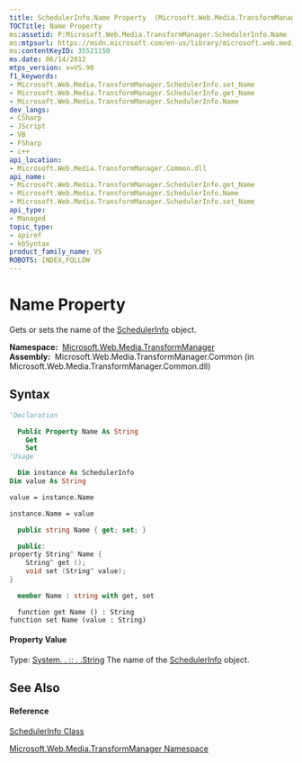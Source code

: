 ```yaml
---
title: SchedulerInfo.Name Property  (Microsoft.Web.Media.TransformManager)
TOCTitle: Name Property
ms:assetid: P:Microsoft.Web.Media.TransformManager.SchedulerInfo.Name
ms:mtpsurl: https://msdn.microsoft.com/en-us/library/microsoft.web.media.transformmanager.schedulerinfo.name(v=VS.90)
ms:contentKeyID: 35521150
ms.date: 06/14/2012
mtps_version: v=VS.90
f1_keywords:
- Microsoft.Web.Media.TransformManager.SchedulerInfo.set_Name
- Microsoft.Web.Media.TransformManager.SchedulerInfo.get_Name
- Microsoft.Web.Media.TransformManager.SchedulerInfo.Name
dev_langs:
- CSharp
- JScript
- VB
- FSharp
- c++
api_location:
- Microsoft.Web.Media.TransformManager.Common.dll
api_name:
- Microsoft.Web.Media.TransformManager.SchedulerInfo.get_Name
- Microsoft.Web.Media.TransformManager.SchedulerInfo.Name
- Microsoft.Web.Media.TransformManager.SchedulerInfo.set_Name
api_type:
- Managed
topic_type:
- apiref
- kbSyntax
product_family_name: VS
ROBOTS: INDEX,FOLLOW
---
```


# Name Property

Gets or sets the name of the [SchedulerInfo](schedulerinfo-class-microsoft-web-media-transformmanager.md) object.

**Namespace:**  [Microsoft.Web.Media.TransformManager](microsoft-web-media-transformmanager-namespace.md)  
**Assembly:**  Microsoft.Web.Media.TransformManager.Common (in Microsoft.Web.Media.TransformManager.Common.dll)

## Syntax

``` vb
'Declaration

  Public Property Name As String
    Get
    Set
'Usage

  Dim instance As SchedulerInfo
Dim value As String

value = instance.Name

instance.Name = value
```

``` csharp
  public string Name { get; set; }
```

``` c++
  public:
property String^ Name {
    String^ get ();
    void set (String^ value);
}
```

``` fsharp
  member Name : string with get, set
```

``` jscript
  function get Name () : String
function set Name (value : String)
```

#### Property Value

Type: [System. . :: . .String](https://msdn.microsoft.com/en-us/library/s1wwdcbf\(v=vs.90\))  
The name of the [SchedulerInfo](schedulerinfo-class-microsoft-web-media-transformmanager.md) object.  

## See Also

#### Reference

[SchedulerInfo Class](schedulerinfo-class-microsoft-web-media-transformmanager.md)

[Microsoft.Web.Media.TransformManager Namespace](microsoft-web-media-transformmanager-namespace.md)

